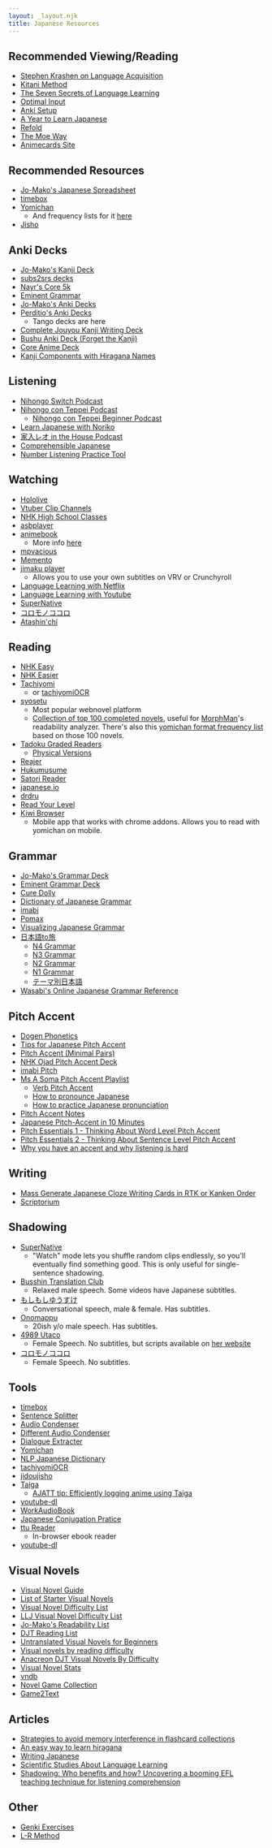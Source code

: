 ```yaml
---
layout: _layout.njk
title: Japanese Resources
---
```


## Recommended Viewing/Reading

* [Stephen Krashen on Language Acquisition](https://www.youtube.com/watch?v=NiTsduRreug)
* [Kitani Method](https://www.youtube.com/watch?v=rUFExxTeZhU)
* [The Seven Secrets of Language Learning](https://www.youtube.com/playlist?list=PLFED4984055236DDE)
* [Optimal Input](https://www.youtube.com/watch?v=S_j4JELf8DA)
* [Anki Setup](https://animecards.site/ankisetup/)
* [A Year to Learn Japanese](https://docs.google.com/document/d/10bRzVblKVOsQJjTc2PIi1Gbj_LrsJCkMkh0SutXCZdI/edit#)
* [Refold](https://refold.la/)
* [The Moe Way](https://learnjapanese.moe/)
* [Animecards Site](https://animecards.site/)

## Recommended Resources

* [Jo-Mako's Japanese Spreadsheet](https://docs.google.com/spreadsheets/d/1ukDIWSkh_xvpppPbgs1nUR2kaEwFaWlsJgZUlb9LuTs/edit#gid=1357228088)
* [timebox](https://tchin25.github.io/timebox/)
* [Yomichan](https://foosoft.net/projects/yomichan/)
  * And frequency lists for it [here](https://docs.google.com/document/d/1IUWkvBxhoazBSTyRbdyRVk7hfKE51yorE86DCRNQVuw/edit)
* [Jisho](https://jisho.org/)

## Anki Decks

* [Jo-Mako's Kanji Deck](https://ankiweb.net/shared/info/1558868613)
* [subs2srs decks](http://japanesedecks.blogspot.com/p/free.html?m=1)
* [Nayr's Core 5k](https://ankiweb.net/shared/info/813424842)
* [Eminent Grammar](https://ankiweb.net/shared/info/567651789)
* [Jo-Mako's Anki Decks](https://ankiweb.net/shared/byauthor/1988124792)
* [Perditio's Anki Decks](https://ankiweb.net/shared/byauthor/960431736)
  * Tango decks are here
* [Complete Jouyou Kanji Writing Deck](https://ankiweb.net/shared/info/759825185)
* [Bushu Anki Deck (Forget the Kanji)](https://github.com/chriskempson/bushu-anki-deck)
* [Core Anime Deck](https://ankiweb.net/shared/info/493795566)
* [Kanji Components with Hiragana Names](https://ankiweb.net/shared/info/390273931)

## Listening

* [Nihongo Switch Podcast](https://nihongoswitch.com/)
* [Nihongo con Teppei Podcast](http://teppeisensei.com/)
  * [Nihongo con Teppei Beginner Podcast](http://nihongoconteppei.com/)
* [Learn Japanese with Noriko](https://www.youtube.com/channel/UCKa6jaRaKR9-n-cuWSBKqsA)
* [家入レオ in the House Podcast](https://www.youtube.com/playlist?list=PLhKqNHE5QJLipLhZNvC12YFLszZyCFexI)
* [Comprehensible Japanese](https://www.youtube.com/channel/UCXo8kuCtqLjL1EH6m4FJJNA)
* [Number Listening Practice Tool](https://langpractice.com/japanese/)

## Watching

* [Hololive](https://en.hololive.tv/member)
* [Vtuber Clip Channels](https://docs.google.com/spreadsheets/d/1MiTqb5zJeGNjv2bzWPdwlfmsprN6E7LSM1flVogzhDw/edit#gid=0)
* [NHK High School Classes](https://www.nhk.or.jp/kokokoza/library/)
* [asbplayer](https://killergerbah.github.io/asbplayer/)
* [animebook](https://animebook.github.io/)
  * More info [here](https://github.com/animebook/animebook.github.io)
* [mpvacious](https://github.com/Ajatt-Tools/mpvacious)
* [Memento](https://ripose-jp.github.io/Memento/)
* [jimaku player](https://github.com/sheodox/jimaku-player)
  * Allows you to use your own subtitles on VRV or Crunchyroll
* [Language Learning with Netflix](https://languagelearningwithnetflix.com/)
* [Language Learning with Youtube](https://chrome.google.com/webstore/detail/language-learning-with-yo/jkhhdcaafjabenpmpcpgdjiffdpmmcjb?hl=en)
* [SuperNative](https://supernative.tv/ja/)
* [コロモノココロ](https://www.youtube.com/channel/UCY2zjuJhfiUoXBev626ZYnA)
* [Atashin'chi](https://www.youtube.com/c/Atashinchi/featured)

## Reading

* [NHK Easy](https://www3.nhk.or.jp/news/easy/)
* [NHK Easier](https://nhkeasier.com/)
* [Tachiyomi](https://tachiyomi.org/)
  * or [tachiyomiOCR](https://github.com/Rattlehead15/tachiyomiOCR)
* [syosetu](http://yomou.syosetu.com/rank/genretop/)
  * Most popular webnovel platform
  * [Collection of top 100 completed novels](https://mega.nz/file/2Y9yRCzI#WEykIKMfxk3W38gP2u6fPzBNqw8YP-Bd1iP1kqMvCGo), useful for [MorphMan](https://ankiweb.net/shared/info/900801631)'s readability analyzer. There's also this [yomichan format frequency list](https://mega.nz/file/fQ9VHAIA#P8M1dyLiM-JDb_Q0ZyeEw0cGIcNER6K2Iuh3HzNRPcI) based on those 100 novels.
* [Tadoku Graded Readers](https://www.reddit.com/r/LearnJapanese/comments/o7x7ha/2021_updated_free_tadoku_graded_reader_pdfs_1796/)
  * [Physical Versions](https://tadoku.org/japanese/book-search/?level=&series=&kind%5B%5D=040&kw=&order=register_desc)
* [Reajer](https://reajer.weebly.com/)
* [Hukumusume](http://www.hukumusume.com/douwa/0_6/index.html)
* [Satori Reader](https://www.satorireader.com/)
* [japanese.io](https://www.japanese.io/)
* [drdru](https://drdru.github.io/)
* [Read Your Level](http://readyourlevel.jamesknelson.com/browse)
* [Kiwi Browser](https://kiwibrowser.com/)
  * Mobile app that works with chrome addons. Allows you to read with yomichan on mobile.

## Grammar

* [Jo-Mako's Grammar Deck](https://ankiweb.net/shared/info/2133117190)
* [Eminent Grammar Deck](https://ankiweb.net/shared/info/567651789)
* [Cure Dolly](https://www.youtube.com/watch?v=pSvH9vH60Ig&list=PLg9uYxuZf8x_A-vcqqyOFZu06WlhnypWj)
* [Dictionary of Japanese Grammar](https://core6000.neocities.org/dojg/)
* [imabi](https://www.imabi.net/)
* [Pomax](https://pomax.github.io/nrGrammar/)
* [Visualizing Japanese Grammar](https://www.youtube.com/playlist?list=PLId-mP2ZkaEAiLo95aj2-yng41BnhWvE9)
* [日本語to旅](https://www.youtube.com/channel/UCJUQG9V0DuccWVOw8ovzTsQ/playlists)
  * [N4 Grammar](https://www.youtube.com/watch?v=0_oEo8uoC_c&list=PLCLBHbUvkRGo5AJwrulwhBmrit0-5TiXT)
  * [N3 Grammar](https://www.youtube.com/watch?v=WwpMZ_5gku4&list=PLCLBHbUvkRGrkA7_-DquG6g3KZSBSFVA7)
  * [N2 Grammar](https://www.youtube.com/watch?v=qtuph-fkpck&list=PLCLBHbUvkRGp8sO_kydYNhUoxMlKxjZfY)
  * [N1 Grammar](https://www.youtube.com/watch?v=RNj6opmrdLg&list=PLCLBHbUvkRGpEuX7DyMmJaIwcFmrZ1wfD)
  * [テーマ別日本語](https://www.youtube.com/watch?v=6ggq7Pq9d-E&list=PLCLBHbUvkRGqZg1NevyB_I-octuZL7-ev)
* [Wasabi's Online Japanese Grammar Reference](https://www.wasabi-jpn.com/japanese-grammar/wasabis-online-japanese-grammar-reference/)

## Pitch Accent

* [Dogen Phonetics](https://www.patreon.com/posts/japanese-index-16489306)
* [Tips for Japanese Pitch Accent](https://gist.github.com/k3zi/3f38070efffa38db83cd5745d83b1235)
* [Pitch Accent (Minimal Pairs)](https://kotu.io/tests/pitchAccent/minimalPairs)
* [NHK Ojad Pitch Accent Deck](https://ankiweb.net/shared/info/1442436955)
* [imabi Pitch](https://www.imabi.net/pitch.htm)
* [Ms A Soma Pitch Accent Playlist](https://www.youtube.com/playlist?list=PLbEVYkEj81RyWWOKpy_4nz89cLfhek6nU)
  * [Verb Pitch Accent](https://www.youtube.com/playlist?list=PLbEVYkEj81RzdzDWujEkfjJZrzsqV3Q8O)
  * [How to pronounce Japanese](https://www.youtube.com/playlist?list=PLbEVYkEj81RygblWa0aSf1CktZVMbal91)
  * [How to practice Japanese pronunciation](https://www.youtube.com/playlist?list=PLbEVYkEj81Rz4vG9r9Kh2LYzphHHxu7F5)
* [Pitch Accent Notes](https://docs.google.com/document/d/1K_rjKEThU2uzzKv_WrcIw9tT9Ks_8dQkHZGggzMEJ-w/edit)
* [Japanese Pitch-Accent in 10 Minutes](https://www.youtube.com/watch?v=O6AoilGEers)
* [Pitch Essentials 1 - Thinking About Word Level Pitch Accent](https://www.youtube.com/watch?v=kU-16QNWDA4)
* [Pitch Essentials 2 - Thinking About Sentence Level Pitch Accent](https://www.youtube.com/watch?v=ElMee_jx7Mo)
* [Why you have an accent and why listening is hard](https://twitter.com/OutlierLinguist/status/1147037040799883264)

## Writing

* [Mass Generate Japanese Cloze Writing Cards in RTK or Kanken Order](https://ankiweb.net/shared/info/1369166309)
* [Scriptorium](https://learnanylanguage.fandom.com/wiki/Scriptorium)

## Shadowing
* [SuperNative](https://supernative.tv/ja/)
  * "Watch" mode lets you shuffle random clips endlessly, so you'll eventually find something good. This is only useful for single-sentence shadowing.
* [Busshin Translation Club](https://www.youtube.com/channel/UCcu7Yxu4xhNMlwEaz18r_PA)
  * Relaxed male speech. Some videos have Japanese subtitles.
* [もしもしゆうすけ](https://www.youtube.com/channel/UCcCeJ3pQYFgvfVuMxVRWhoA)
  * Conversational speech, male & female. Has subtitles.
* [Onomappu](https://www.youtube.com/c/Onomappu/videos)
  * 20ish y/o male speech. Has subtitles.
* [4989 Utaco](https://www.youtube.com/channel/UCtEzeI6wZA-v-L-9ff0WZNA/videos)
  * Female Speech. No subtitles, but scripts available on [her website](https://www.4989americanlife.com/blog)
* [コロモノココロ](https://www.youtube.com/channel/UCY2zjuJhfiUoXBev626ZYnA)
  * Female Speech. No subtitles.

## Tools

* [timebox](https://tchin25.github.io/timebox/)
* [Sentence Splitter](http://morphadorner.northwestern.edu/morphadorner/sentencesplitter/example/)
* [Audio Condenser](https://ercanserteli.com/condenser/)
* [Different Audio Condenser](https://github.com/dxing97/subs2cia)
* [Dialogue Extracter](https://github.com/brennier/extract-dialogue)
* [Yomichan](https://foosoft.net/projects/yomichan/)
* [NLP Japanese Dictionary](https://nlpjapanesedictionary.wordpress.com/)
* [tachiyomiOCR](https://github.com/Rattlehead15/tachiyomiOCR)
* [jidoujisho](https://github.com/lrorpilla/jidoujisho)
* [Taiga](https://taiga.moe/)
  * [AJATT tip: Efficiently logging anime using Taiga](https://www.youtube.com/watch?v=KFC0JYwlVcs)
* [youtube-dl](https://github.com/ytdl-org/youtube-dl/)
* [WorkAudioBook](http://www.workaudiobook.com/)
* [Japanese Conjugation Pratice](http://baileysnyder.com/jconj/)
* [ttu Reader](https://ttu-ebook.web.app/)
  * In-browser ebook reader
* [youtube-dl](https://github.com/ytdl-org/youtube-dl)

## Visual Novels

* [Visual Novel Guide](https://learnjapanese.moe/vn/)
* [List of Starter Visual Novels](https://docs.google.com/document/d/1KnyyDt7jimEz-dgeMSKymRaT2r3QKBPm9AzqZ6oUWAs/pub)
* [Visual Novel Difficulty List](https://jpdb.io/visual-novel-difficulty-list)
* [LLJ Visual Novel Difficulty List](https://docs.google.com/spreadsheets/d/1SAG9PEkocXatyk5zyRMnqa61WnPV2_ixnDISjtjQBSU/edit#gid=0)
* [Jo-Mako's Readability List](https://docs.google.com/spreadsheets/d/1ukDIWSkh_xvpppPbgs1nUR2kaEwFaWlsJgZUlb9LuTs/edit#gid=822742203)
* [DJT Reading List](https://docs.google.com/spreadsheets/d/1be-gX3ozkYBVbGVLAJHc8P6-gKCfZkVPRA_V6VaSQ00/pubhtml#)
* [Untranslated Visual Novels for Beginners](https://i.imgur.com/dzXCyQY.png)
* [Visual novels by reading difficulty](https://docs.google.com/spreadsheets/d/1bYavI7WJzNxEV2D6tT2Cj91R-RLCfS_9FaAzKLKxIog/edit#gid=668846208)
* [Anacreon DJT Visual Novels By Difficulty](https://anacreondjt.gitlab.io/vn-chart/)
* [Visual Novel Stats](http://wiki.wareya.moe/Stats)
* [vndb](https://vndb.org/)
* [Novel Game Collection](https://novelgame.jp/)
* [Game2Text](https://game2text.com/)

## Articles

* [Strategies to avoid memory interference in flashcard collections](https://coffeejapanesestuff.neocities.org/interference.html)
* [An easy way to learn hiragana](https://coffeejapanesestuff.neocities.org/hiragana.html)
* [Writing Japanese](https://tatsumoto-ren.github.io/blog/writing-japanese.html)
* [Scientific Studies About Language Learning](https://web.archive.org/web/20190207213227/http://rtkwiki.koohii.com/wiki/Scientific_Studies_about_Learning)
* [Shadowing: Who benefits and how? Uncovering a booming EFL teaching technique for listening comprehension](https://journals.sagepub.com/doi/10.1177/1362168815597504)

## Other

* [Genki Exercises](https://sethclydesdale.github.io/genki-study-resources/)
* [L-R Method](https://learnanylanguage.fandom.com/wiki/Listening-Reading_Method)